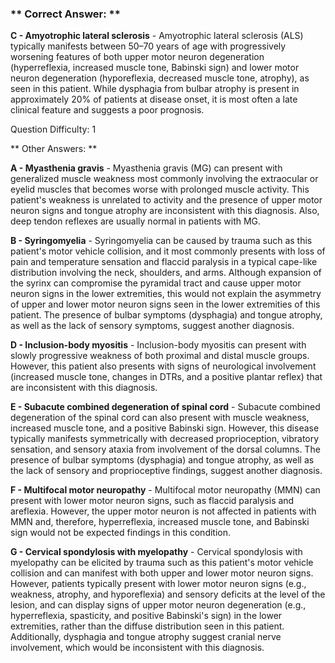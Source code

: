 ### ** Correct Answer: **

**C - Amyotrophic lateral sclerosis** - Amyotrophic lateral sclerosis (ALS) typically manifests between 50–70 years of age with progressively worsening features of both upper motor neuron degeneration (hyperreflexia, increased muscle tone, Babinski sign) and lower motor neuron degeneration (hyporeflexia, decreased muscle tone, atrophy), as seen in this patient. While dysphagia from bulbar atrophy is present in approximately 20% of patients at disease onset, it is most often a late clinical feature and suggests a poor prognosis.

Question Difficulty: 1

** Other Answers: **

**A - Myasthenia gravis** - Myasthenia gravis (MG) can present with generalized muscle weakness most commonly involving the extraocular or eyelid muscles that becomes worse with prolonged muscle activity. This patient's weakness is unrelated to activity and the presence of upper motor neuron signs and tongue atrophy are inconsistent with this diagnosis. Also, deep tendon reflexes are usually normal in patients with MG.

**B - Syringomyelia** - Syringomyelia can be caused by trauma such as this patient's motor vehicle collision, and it most commonly presents with loss of pain and temperature sensation and flaccid paralysis in a typical cape-like distribution involving the neck, shoulders, and arms. Although expansion of the syrinx can compromise the pyramidal tract and cause upper motor neuron signs in the lower extremities, this would not explain the asymmetry of upper and lower motor neuron signs seen in the lower extremities of this patient. The presence of bulbar symptoms (dysphagia) and tongue atrophy, as well as the lack of sensory symptoms, suggest another diagnosis.

**D - Inclusion-body myositis** - Inclusion-body myositis can present with slowly progressive weakness of both proximal and distal muscle groups. However, this patient also presents with signs of neurological involvement (increased muscle tone, changes in DTRs, and a positive plantar reflex) that are inconsistent with this diagnosis.

**E - Subacute combined degeneration of spinal cord** - Subacute combined degeneration of the spinal cord can also present with muscle weakness, increased muscle tone, and a positive Babinski sign. However, this disease typically manifests symmetrically with decreased proprioception, vibratory sensation, and sensory ataxia from involvement of the dorsal columns. The presence of bulbar symptoms (dysphagia) and tongue atrophy, as well as the lack of sensory and proprioceptive findings, suggest another diagnosis.

**F - Multifocal motor neuropathy** - Multifocal motor neuropathy (MMN) can present with lower motor neuron signs, such as flaccid paralysis and areflexia. However, the upper motor neuron is not affected in patients with MMN and, therefore, hyperreflexia, increased muscle tone, and Babinski sign would not be expected findings in this condition.

**G - Cervical spondylosis with myelopathy** - Cervical spondylosis with myelopathy can be elicited by trauma such as this patient's motor vehicle collision and can manifest with both upper and lower motor neuron signs. However, patients typically present with lower motor neuron signs (e.g., weakness, atrophy, and hyporeflexia) and sensory deficits at the level of the lesion, and can display signs of upper motor neuron degeneration (e.g., hyperreflexia, spasticity, and positive Babinski's sign) in the lower extremities, rather than the diffuse distribution seen in this patient. Additionally, dysphagia and tongue atrophy suggest cranial nerve involvement, which would be inconsistent with this diagnosis.


